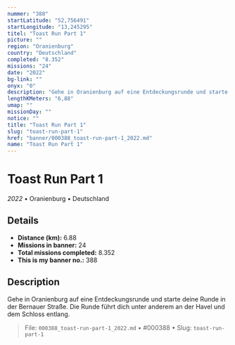 ```yaml
---
nummer: "388"
startLatitude: "52,756491"
startLongitude: "13,245295"
titel: "Toast Run Part 1"
picture: ""
region: "Oranienburg"
country: "Deutschland"
completed: "8.352"
missions: "24"
date: "2022"
bg-link: ""
onyx: "0"
description: "Gehe in Oranienburg auf eine Entdeckungsrunde und starte deine Runde in der Bernauer Straße.\nDie Runde führt dich unter anderem an der Havel und dem Schloss entlang."
lengthKMeters: "6,88"
umap: ""
missionDay: ""
notice: ""
title: "Toast Run Part 1"
slug: "toast-run-part-1"
href: "banner/000388_toast-run-part-1_2022.md"
name: "Toast Run Part 1"
---
```

# Toast Run Part 1

*2022* • Oranienburg • Deutschland





## Details
- **Distance (km):** 6.88
- **Missions in banner:** 24
- **Total missions completed:** 8.352
- **This is my banner no.:** 388



## Description
Gehe in Oranienburg auf eine Entdeckungsrunde und starte deine Runde in der Bernauer Straße.
Die Runde führt dich unter anderem an der Havel und dem Schloss entlang.




> File: `000388_toast-run-part-1_2022.md` • #000388 • Slug: `toast-run-part-1`
